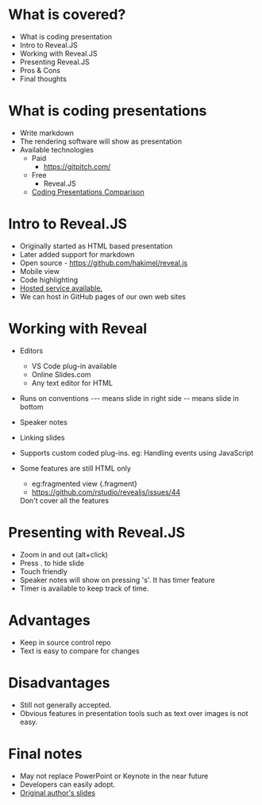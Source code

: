 # What is covered?

- What is coding presentation
- Intro to Reveal.JS
- Working with Reveal.JS
- Presenting Reveal.JS
- Pros & Cons
- Final thoughts

# What is coding presentations

- Write markdown
- The rendering software will show as presentation
- Available technologies
  - Paid
    - https://gitpitch.com/
  - Free
    - Reveal.JS
  - [Coding Presentations Comparison](https://joymonscode.blogspot.com/2019/10/coding-presentations.html)


# Intro to Reveal.JS

- Originally started as HTML based presentation
- Later added support for markdown
- Open source - https://github.com/hakimel/reveal.js
- Mobile view
- Code highlighting
- [Hosted service available.](https://slides.com/)
- We can host in GitHub pages of our own web sites


# Working with Reveal

- Editors
  - VS Code plug-in available
  - Online Slides.com
  - Any text editor for HTML
- Runs on conventions --- means slide in right side -- means slide in bottom
- Speaker notes
- Linking slides
- Supports custom coded plug-ins. eg: Handling events using JavaScript
- Some features are still HTML only
  - eg:fragmented view {.fragment}
  - https://github.com/rstudio/revealjs/issues/44

  <aside class="notes">
		Don't cover all the features
	</aside>

# Presenting with Reveal.JS

- Zoom in and out (alt+click)
- Press . to hide slide
- Touch friendly
- Speaker notes will show on pressing 's'. It has timer feature
- Timer is available to keep track of time.

# Advantages

- Keep in source control repo
- Text is easy to compare for changes

# Disadvantages

- Still not generally accepted.
- Obvious features in presentation tools such as text over images is not easy.

# Final notes

- May not replace PowerPoint or Keynote in the near future
- Developers can easily adopt.
- [Original author's slides ](https://www.w3.org/2013/06/revealjs/#/)